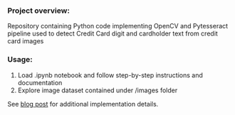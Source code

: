 ### Project overview:
Repository containing Python code implementing OpenCV and Pytesseract pipeline used to detect Credit Card digit and cardholder text from credit card images 

### Usage:
1. Load .ipynb notebook and follow step-by-step instructions and documentation
2. Explore image dataset contained under /images folder 

See [blog post](!https://philippeheitzmann.com/2021/12/extracting-credit-card-number-and-name-information-using-opencv-and-google-pytesseract/) for additional implementation details.

